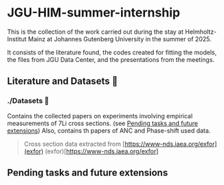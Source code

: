 # JGU-HIM-summer-internship
This is the collection of the work carried out during the stay at Helmholtz-Institut Mainz at Johannes Gutenberg University in the summer of 2025. 

It consists of the literature found, the codes created for fitting the models, the files from JGU Data Center, and the presentations from the meetings.

## Literature and Datasets 📂
### ./Datasets 📑
Contains the collected papers on experiments involving empirical measurements of 7Li cross sections. (see [Pending tasks and future extensions](#pending-tasks))
Also, contains th papers of ANC and Phase-shift used data. 

> Cross section data extracted from [https://www-nds.iaea.org/exfor](exfor)
> (exfor)[https://www-nds.iaea.org/exfor]

## Pending tasks and future extensions
